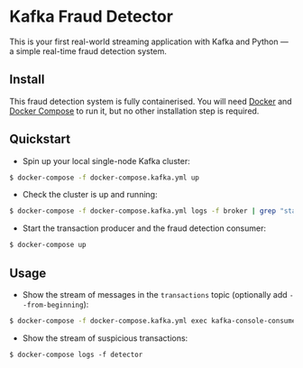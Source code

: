 # Kafka Fraud Detector

This is your first real-world streaming application with Kafka and Python — a simple real-time fraud detection system.

## Install

This fraud detection system is fully containerised. You will need [Docker](https://docs.docker.com/install/) and [Docker Compose](https://docs.docker.com/compose/) to run it, but no other installation step is required.

## Quickstart

- Spin up your local single-node Kafka cluster:

```bash
$ docker-compose -f docker-compose.kafka.yml up
```

- Check the cluster is up and running:

```bash
$ docker-compose -f docker-compose.kafka.yml logs -f broker | grep "started"
```

- Start the transaction producer and the fraud detection consumer:

```bash
$ docker-compose up
```

## Usage

- Show the stream of messages in the `transactions` topic (optionally add `--from-beginning`):

```bash
$ docker-compose -f docker-compose.kafka.yml exec kafka-console-consumer --bootstrap-server localhost:9092 --topic transactions
```

- Show the stream of suspicious transactions:

```
$ docker-compose logs -f detector
```
